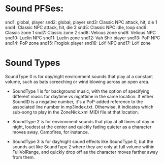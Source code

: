 # Sound PFSes:
snd1: global, player
snd2: global, player
snd3: Classic NPC attack, hit, die 1
snd4: Classic NPC attack, hit, die 2
snd5: Classic NPC idle, loop
snd6: Classic zone 1
snd7: Classic zone 2
snd8: Velious zone
snd9: Velious NPC
snd10: Luclin NPC
snd11: Luclin zone
snd12: Vah Shir player
snd13: PoP NPC
snd14: PoP zone
snd15: Froglok player
snd16: LoY NPC
snd17: LoY zone

# Sound Types
SoundType 0 is for day/night environment sounds that play at a constant volume, such as bats screeching or wind blowing across an open area.

- SoundType 1 is for background music, with the option of specifying different music for daytime vs nighttime in the same location. 
If either SoundID is a negative number, it's a PoP-added reference to the associated line number in mp3index.txt. 
Otherwise, it indicates which sub-song to play in the ZoneNick.xmi MIDI file at that location.

- SoundType 2 is for environment sounds that play at all times of day or night, loudest at the center and quickly fading quieter as 
a character moves away. Campfires, for instance.

- SoundType 3 is for day/night sound effects like SoundType 0, but the sounds act like SoundType 2 where they are only at 
full volume within FullVolRange, and quickly drop off as the character moves farther away from them.